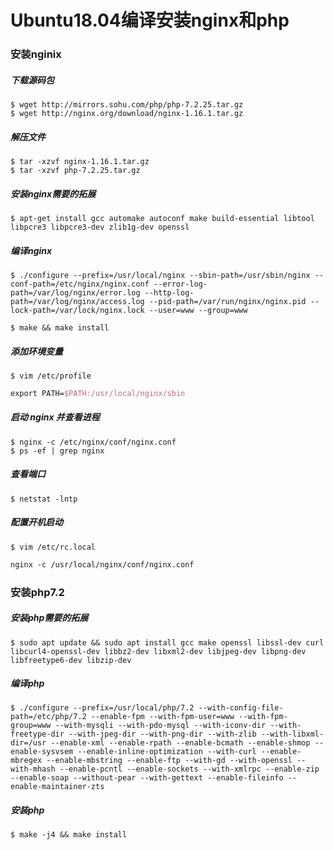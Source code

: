 # Ubuntu18.04编译安装nginx和php

### 安装nginix

##### 下载源码包

```shell
$ wget http://mirrors.sohu.com/php/php-7.2.25.tar.gz
$ wget http://nginx.org/download/nginx-1.16.1.tar.gz
```

##### 解压文件

```shell
$ tar -xzvf nginx-1.16.1.tar.gz
$ tar -xzvf php-7.2.25.tar.gz
```

##### 安装nginx需要的拓展

```shell
$ apt-get install gcc automake autoconf make build-essential libtool libpcre3 libpcre3-dev zlib1g-dev openssl
```

##### 编译nginx

```shell
$ ./configure --prefix=/usr/local/nginx --sbin-path=/usr/sbin/nginx --conf-path=/etc/nginx/nginx.conf --error-log-path=/var/log/nginx/error.log --http-log-path=/var/log/nginx/access.log --pid-path=/var/run/nginx/nginx.pid --lock-path=/var/lock/nginx.lock --user=www --group=www

$ make && make install
```

##### 添加环境变量

```shell
$ vim /etc/profile
```

```tex
export PATH=$PATH:/usr/local/nginx/sbin
```

##### 启动 nginx 并查看进程

```shell
$ nginx -c /etc/nginx/conf/nginx.conf
$ ps -ef | grep nginx
```

##### 查看端口

```shell
$ netstat -lntp
```


##### 配置开机启动

```shell
$ vim /etc/rc.local
```

```tex
nginx -c /usr/local/nginx/conf/nginx.conf
```


### 安装php7.2

##### 安装php需要的拓展

```shell
$ sudo apt update && sudo apt install gcc make openssl libssl-dev curl libcurl4-openssl-dev libbz2-dev libxml2-dev libjpeg-dev libpng-dev libfreetype6-dev libzip-dev
```

##### 编译php

```shell
$ ./configure --prefix=/usr/local/php/7.2 --with-config-file-path=/etc/php/7.2 --enable-fpm --with-fpm-user=www --with-fpm-group=www --with-mysqli --with-pdo-mysql --with-iconv-dir --with-freetype-dir --with-jpeg-dir --with-png-dir --with-zlib --with-libxml-dir=/usr --enable-xml --enable-rpath --enable-bcmath --enable-shmop --enable-sysvsem --enable-inline-optimization --with-curl --enable-mbregex --enable-mbstring --enable-ftp --with-gd --with-openssl --with-mhash --enable-pcntl --enable-sockets --with-xmlrpc --enable-zip --enable-soap --without-pear --with-gettext --enable-fileinfo --enable-maintainer-zts
```

##### 安装php

```shell
$ make -j4 && make install
```
